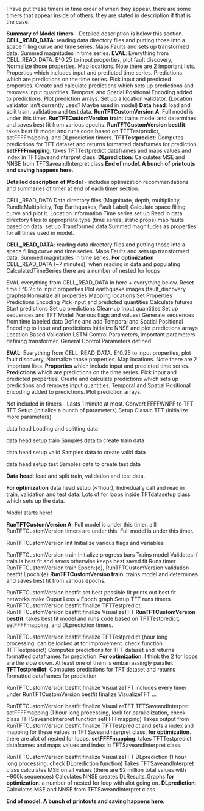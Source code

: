 I have put these timers in time order of when they appear. there are some timers that appear inside of others. they are stated in description if that is the case.

**Summary of Model timers** - Detailed description is below this section.
**CELL_READ_DATA**: reading data directory files and putting those into a space filling curve and time series. Maps Faults and sets up transformed data. Summed magnitudes in time series.
**EVAL**: Everything from CELL_READ_DATA. E^0.25 to input properties, plot fault discovery, Normalize those properties. Map locations. Note there are 2 important lists. Properties which includes input and predicted time series. Predictions which are predictions on the time series. Pick input and predicted properties. Create and calculate predictions which sets up predictions and removes input quantities. Temporal and Spatial Positional Encoding added to predictions. Plot prediction arrays. Set up a location validator. (Location validator isn’t currently used? Maybe used in model)
**Data head**: load and split train, validation and test data.
**RunTFTCustomVersion A**: Full model is under this timer.
**RunTFTCustomVersion train**: trains model and determines and saves best fit from various epochs.
**RunTFTCustomVersion bestfit**: takes best fit model and runs code based on TFTTestpredict, setFFFFmapping, and DLprediction timers.
**TFTTestpredict**: Computes predictions for TFT dataset and returns formatted dataframes for prediction.
**setFFFFmapping**: takes TFTTestpredict dataframes and maps values and index in TFTSaveandInterpret class.
**DLprediction**: Calculates MSE and NNSE from TFTSaveandInterpret class
**End of model. A bunch of printouts and saving happens here.**

**Detailed description of Model** - includes optimization recommendations and summaries of timer at end of each timer section.

CELL_READ_DATA
Data directory files (Magnitude, depth, multiplicity, RundleMultiplicity, Top Earthquakes, Fault Label)
Calculate space filling curve and plot it.
Location information
Time series set up
Read in data directory files to appropriate type (time series, static props)
map faults based on data.
set up Transformed data
Summed magnitudes as properties for all times used in model.

**CELL_READ_DATA**: reading data directory files and putting those into a space filling curve and time series. Maps Faults and sets up transformed data. Summed magnitudes in time series.
**For optimization** CELL_READ_DATA (~7 minutes), when reading in data and populating CalculatedTimeSeries there are a number of nested for loops

EVAL
everything from CELL_READ_DATA in here + everything below.
Reset time
E^0.25 to input properties
Plot earthquake images (fault_discovery graphs)
Normalize all properties
Mapping locations
Set Properties Predictions Encoding
Pick input and predicted quantities
Calculate futures
Start predictions
Set up predictions
Clean-up Input quantities
Set up sequences and TFT Model (Various flags and values)
Generate sequences from time labeled data
Define and add Temporal and Spatial Positional Encoding to input and predictions
Initialize NNSE and plot predictions arrays
Location Based Validation
LSTM Control Parameters, important parameters defining transformer, General Control Parameters defined

**EVAL**: Everything from CELL_READ_DATA. E^0.25 to input properties, plot fault discovery, Normalize those properties. Map locations. 
Note there are 2 important lists. **Properties** which include input and predicted time series. **Predictions** which are predictions on the time series. 
Pick input and predicted properties. Create and calculate predictions which sets up predictions and removes input quantities. 
Temporal and Spatial Positional Encoding added to predictions. Plot prediction arrays.

Not included in timers - Lasts 1 minute at most.
Convert FFFFWNPF to TFT
TFT Setup (initialize a bunch of parameters)
Setup Classic TFT (initialize more parameters)

data head
Loading and splitting data

data head setup train
Samples data to create train data

data head setup valid
Samples data to create valid data

data head setup test
Samples data to create test data

**Data head**: load and split train, validation and test data.

**For optimization** data head setup (~1hour), Individually call and read in train, validation and test data. Lots of for loops inside TFTdatasetup class which sets up the data.

Model starts here!

**RunTFTCustomVersion A**: Full model is under this timer.
alll RunTFTCustomVersion timers are under this. Full model is under this timer.

RunTFTCustomVersion init
Initialize various flags and variables

RunTFTCustomVersion train
Initialize progress bars
Trains model
Validates if train is best fit and saves otherwise keeps best saved fit
Runs timer RunTFTCustomVersion train Epoch:{e}, RunTFTCustomVersion validation bestfit Epoch:{e}
**RunTFTCustomVersion train**: trains model and determines and saves best fit from various epochs.

RunTFTCustomVersion bestfit
set best possible fit
prints out best fit networks
make Ouput Loss v Epoch graph
Setup TFT
runs timers RunTFTCustomVersion bestfit finalize TFTTestpredict, RunTFTCustomVersion bestfit finalize VisualizeTFT
**RunTFTCustomVersion bestfit**: takes best fit model and runs code based on TFTTestpredict, setFFFFmapping, and DLprediction timers.

RunTFTCustomVersion bestfit finalize TFTTestpredict (hour long processing, can be looked at for improvement. check function TFTTestpredict)
Computes predictions for TFT dataset and returns formatted dataframes for prediction.
**For optimization**. I think the 2 for loops are the slow down. At least one of them is embarrassingly parallel.
**TFTTestpredict**: Computes predictions for TFT dataset and returns formatted dataframes for prediction.

RunTFTCustomVersion bestfit finalize VisualizeTFT
includes every timer under RunTFTCustomVersion bestfit finalize VisualizeTFT ...

RunTFTCustomVersion bestfit finalize VisualizeTFT TFTSaveandInterpret setFFFFmapping (1 hour long processing, look for parallelization, check class TFTSaveandInterpret function setFFFFmapping)
Takes output from RunTFTCustomVersion bestfit finalize TFTTestpredict and sets a index and mapping for these values in TFTSaveandInterpret class.
**for optimization**. there are alot of nested for loops.
**setFFFFmapping**: takes TFTTestpredict dataframes and maps values and index in TFTSaveandInterpret class.

RunTFTCustomVersion bestfit finalize VisualizeTFT DLprediction (1 hour long processing, check DLprediction function)
Takes TFTSaveandInterpret class
calculates MSE on all values (there are 92 million total values with ~900k sequences)
Calculates NNSE
creates DLResults_Graphs
**for optimization**. a number of nested for loop with alot going on.
**DLprediction**: Calculates MSE and NNSE from TFTSaveandInterpret class

**End of model. A bunch of printouts and saving happens here.**
